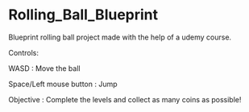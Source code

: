 # Rolling_Ball_Blueprint
 Blueprint rolling ball project made with the help of a udemy course.

Controls:

WASD : Move the ball

Space/Left mouse button : Jump

Objective : Complete the levels and collect as many coins as possible!

